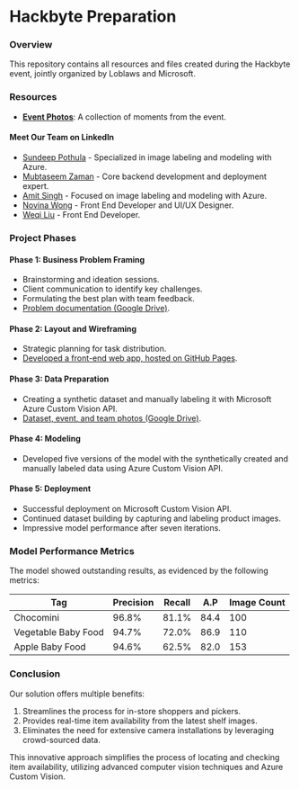 # Hackbyte Preparation

### Overview
This repository contains all resources and files created during the Hackbyte event, jointly organized by Loblaws and Microsoft.

### Resources

- [**Event Photos**](https://photos.google.com/share/AF1QipM34X23VVCab81exg6ZStDZJ6x4YkGvsZpjbzFI4ldtO-htqoneQuuLDEZ3WngBhg?key=WDA5aTRXUXJ1THBSTkRqblBfZG9hMlYySnhPZ29n): A collection of moments from the event.

#### Meet Our Team on LinkedIn
- [Sundeep Pothula](https://www.linkedin.com/in/sundeeppothula/) - Specialized in image labeling and modeling with Azure.
- [Mubtaseem Zaman](https://www.linkedin.com/in/mubtaseemz/?originalSubdomain=ca) - Core backend development and deployment expert.
- [Amit Singh](https://www.linkedin.com/in/mubtaseemz/?originalSubdomain=ca) - Focused on image labeling and modeling with Azure.
- [Novina Wong](https://www.linkedin.com/in/novinawong/) - Front End Developer and UI/UX Designer.
- [Weqi Liu](https://www.linkedin.com/in/bblwq/) - Front End Developer.

### Project Phases

#### Phase 1: Business Problem Framing
- Brainstorming and ideation sessions.
- Client communication to identify key challenges.
- Formulating the best plan with team feedback.
- [Problem documentation (Google Drive)](https://docs.google.com/document/d/1oO5qgP7A-9FBh9zGr0-IfWLH5IveH4zZ1WJUxow8O0M/edit).

#### Phase 2: Layout and Wireframing
- Strategic planning for task distribution.
- [Developed a front-end web app, hosted on GitHub Pages](https://novinaw.github.io/user-list.html).

#### Phase 3: Data Preparation
- Creating a synthetic dataset and manually labeling it with Microsoft Azure Custom Vision API.
- [Dataset, event, and team photos (Google Drive)](https://drive.google.com/drive/folders/1m75WL8UZR0es2vJ1p69KnRd45iM6l1m9?usp=sharing).

#### Phase 4: Modeling
- Developed five versions of the model with the synthetically created and manually labeled data using Azure Custom Vision API.

#### Phase 5: Deployment
- Successful deployment on Microsoft Custom Vision API.
- Continued dataset building by capturing and labeling product images.
- Impressive model performance after seven iterations.

### Model Performance Metrics
The model showed outstanding results, as evidenced by the following metrics:

| Tag                  | Precision | Recall | A.P  | Image Count |
|----------------------|-----------|--------|------|-------------|
| Chocomini            | 96.8%     | 81.1%  | 84.4 | 100         |
| Vegetable Baby Food  | 94.7%     | 72.0%  | 86.9 | 110         |
| Apple Baby Food      | 94.6%     | 62.5%  | 82.0 | 153         |

### Conclusion
Our solution offers multiple benefits:
1. Streamlines the process for in-store shoppers and pickers.
2. Provides real-time item availability from the latest shelf images.
3. Eliminates the need for extensive camera installations by leveraging crowd-sourced data.

This innovative approach simplifies the process of locating and checking item availability, utilizing advanced computer vision techniques and Azure Custom Vision.

